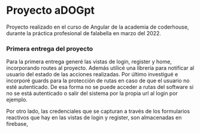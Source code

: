 # Proyecto aDOGpt

Proyecto realizado en el curso de Angular de la academia de coderhouse, durante la práctica profesional de falabella en marzo del 2022.


### Primera entrega del proyecto

Para la primera entrega generé las vistas de login, register y home, incorporando routes al proyecto. Además utilicé una librería para notificar
al usuario del estado de las acciones realizadas. Por último investigué e incorporé guards para la protección de rutas en caso de que el usuario
no esté autenticado. De esa forma no se puede acceder a rutas del software si no se está autenticado o salir del sistema por la propia url al login por ejemplo.

Por otro lado, las credenciales que se capturan a través de los formularios reactivos que hay en las vistas de login y register, son almacenadas en firebase,